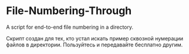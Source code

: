 # File-Numbering-Through
A script for end-to-end file numbering in a directory.

Скрипт создан для тех, кто устал искать пример сквозной нумерации файлов в директории.
Пользуйтесь и передавайте бесплатно другим.
